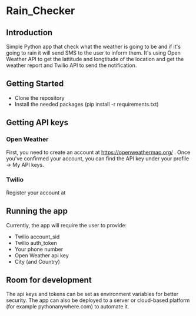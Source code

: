 # Rain_Checker


## Introduction
Simple Python app that check what the weather is going to be and if it's going to rain it will send SMS to the user to inform them. It's using Open Weather API to get the lattitude and longtitude of the location and get the weather report and Twilio API to send the notification.

## Getting Started
- Clone the repository
- Install the needed packages (pip install -r requirements.txt)

## Getting API keys
### Open Weather
First, you need to create an account at https://openweathermap.org/ . Once you've confirmed your account, you can find the API key under your profile -> My API keys.

### Twilio
Register your account at 

## Running the app
Currently, the app will require the user to provide:
- Twilio account_sid
- Twilio auth_token
- Your phone number
- Open Weather api key
- City (and Country)

## Room for development
The api keys and tokens can be set as environment variables for better security. The app can also be deployed to a server or cloud-based platform (for example pythonanywhere.com) to automate it.


